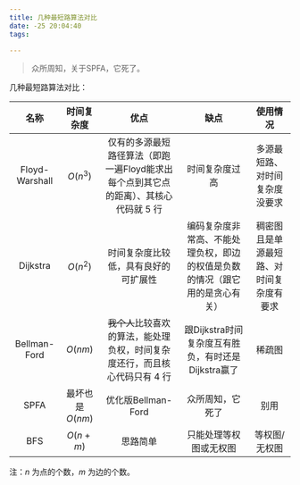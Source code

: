 ```yaml
---
title: 几种最短路算法对比
date: -25 20:04:40
tags:

---
```

<!-- more -->
> 众所周知，关于SPFA，它死了。

几种最短路算法对比：

| 名称 | 时间复杂度 | 优点 | 缺点 | 使用情况 |
| :---: | :---: | :---: | :---: | :---: |
| Floyd-Warshall | $O(n ^ 3)$ | 仅有的多源最短路径算法（即跑一遍Floyd能求出每个点到其它点的距离）、其核心代码就 5 行 | 时间复杂度过高 | 多源最短路、对时间复杂度没要求 |
| Dijkstra | $O(n ^ 2)$ | 时间复杂度比较低，具有良好的可扩展性 | 编码复杂度非常高、不能处理负权，即边的权值是负数的情况（跟它用的是贪心有关） | 稠密图且是单源最短路、对时间复杂度有要求 |
| Bellman-Ford | $O(nm)$ | ~~我个人~~比较喜欢的算法，能处理负权，时间复杂度还行，而且核心代码只有 4 行 | 跟Dijkstra时间复杂度互有胜负，有时还是 Dijkstra赢了 | 稀疏图 |
| SPFA | 最坏也是 $O(nm)$ | 优化版Bellman-Ford | 众所周知，它死了 | 别用 |
| BFS | $O(n + m)$ | 思路简单 | 只能处理等权图或无权图 | 等权图/无权图 |

注：$n$ 为点的个数，$m$ 为边的个数。

